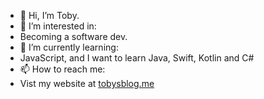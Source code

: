 - 👋 Hi, I’m Toby.
- 👀 I’m interested in:
- Becoming a software dev.
- 🌱 I’m currently learning:
- JavaScript, and I want to learn Java, Swift, Kotlin and C#
- 📫 How to reach me:
- Vist my website at [tobysblog.me](https://tobysblog.me)
